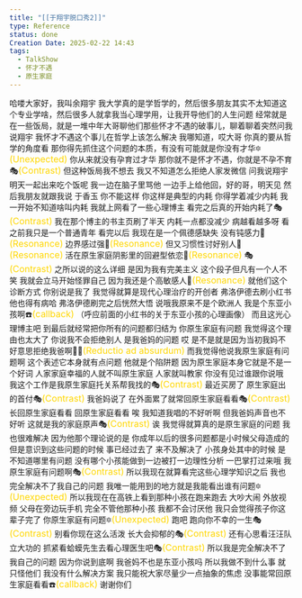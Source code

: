 ```yaml
---
title: "[[于翔宇脱口秀2]]"
type: Reference
status: done
Creation Date: 2025-02-22 14:43
tags:
  - TalkShow
  - 怀才不遇
  - 原生家庭
---
```

哈喽大家好，我叫余翔宇
我大学真的是学哲学的，然后很多朋友其实不太知道这个专业学啥，然后很多人就拿我当心理学用，让我开导他们的人生问题
经常就是在一些饭局，就是一堆中年大哥聊他们那些怀才不遇的破事儿，聊着聊着突然问我说翔宇
我怀才不遇这个事儿在哲学上该怎么解决
我哪知道，哎大哥
你真的要从哲学的角度看
那你得先抓住这个问题的本质，有没有可能就是你没有才华🔯<font color=#FFD700 size=3>(Unexpected)</font>
你从来就没有孕育过才华
那你就不是怀才不遇，你就是不孕不育🎭<font color=#FFD700 size=3>(Contrast)</font>
但这种饭局我不想去
我又不知道怎么拒绝人家发微信
问我说翔宇明天一起出来吃个饭呢
我一边在脑子里骂他
一边手上给他回，好的哥，明天见
然后我朋友就跟我说
于香玉
你不能这样
你这样是典型的内耗
你得学着减少内耗
我一开始不知道啥叫内耗
我就上网看了一些心理博主
看完之后真的开始内耗了🎭<font color=#FFD700 size=3>(Contrast)</font>
我在那个博主的书主页刷了半天
内耗一点都没减少
病越看越多呀
看之前我只是一个普通青年
看完以后
我现在是一个佩德感缺失
没有钝感力💓<font color=#FFD700 size=3>(Resonance)</font>
边界感过强💓<font color=#FFD700 size=3>(Resonance)</font>
但又习惯性讨好别人💓<font color=#FFD700 size=3>(Resonance)</font>
活在原生家庭阴影里的回避型依恋💓<font color=#FFD700 size=3>(Resonance)</font>  🎭<font color=#FFD700 size=3>(Contrast)</font>
之所以说的这么详细
是因为我有完美主义
这个段子但凡有一个人不笑
我就会立马开始怪罪自己
因为我还是个高敏感人💓<font color=#FFD700 size=3>(Resonance)</font>
就他们这个诊断方式
你别说是我了
我觉得就算是现代心理治疗的开创者
弗洛伊德去刷小红书
他也得有病哈
弗洛伊德刷完之后恍然大悟
说哦我原来不是个欧洲人
我是个东亚小孩啊☎️<font color=#FFD700 size=3>(callback)</font> （呼应前面的小红书的关于东亚小孩的心理画像）
而且这光心理博主吧
到最后就经常把你所有的问题都归结为
你原生家庭有问题
我觉得这个理由也太大了
你说我不会拒绝别人
是我爸妈的问题
哎
是不是就是因为当初我妈不好意思拒绝我爸啊⛓️‍💥<font color=#FFD700 size=3>(Reductio ad absurdum)</font> 
而我觉得他说我原生家庭有问题啊
这个表述它本身就有点问题
他就是个陷阱题
因为原生家庭本身它就是不是一个好词
人家家庭幸福的人就不叫原生家庭
人家就叫教家
你没有见过谁跟你说哦
我这个工作是我原生家庭托关系帮我找的🎭<font color=#FFD700 size=3>(Contrast)</font>
最近买房了
原生家庭出的首付🎭<font color=#FFD700 size=3>(Contrast)</font>
我爸妈说了
在外面累了就常回原生家庭看看🎭<font color=#FFD700 size=3>(Contrast)</font>
长回原生家庭看看
回原生家庭看看
唉
我知道我唱的不好听啊
但我爸妈声音也不好听
这就是我的家庭原声🎭<font color=#FFD700 size=3>(Contrast)</font>
诶
我觉得就算真的是原生家庭的问题
我也很难解决
因为他那个理论说的是
你成年以后的很多问题都是小时候父母造成的
但是意识到这些问题的时候
事已经过去了
来不及解决了
小孩身处其中的时候
是不知道哪里有问题
没有哪个小孩能做到一边被打一边理性分析
一巴掌打过来哦
我原生家庭有问题啊🎭<font color=#FFD700 size=3>(Contrast)</font>
所以我现在就算看完这些心理学知识之后
我也完全解决不了我自己的问题
我唯一能用到的地方就是我能看出谁有问题🔯<font color=#FFD700 size=3>(Unexpected)</font>
所以我现在在高铁上看到那种小孩在跑来跑去
大吵大闹
外放视频
父母在旁边玩手机
完全不管他那种小孩
我都不会讨厌他
我只会觉得孩子你这辈子完了
你原生家庭有问题🔯<font color=#FFD700 size=3>(Unexpected)</font>
跑吧
跑向你不幸的一生🎭<font color=#FFD700 size=3>(Contrast)</font>
别看你现在这么活泼
长大会抑郁的🎭<font color=#FFD700 size=3>(Contrast)</font>
还有心思看汪汪队立大功的
抓紧看蛤蟆先生去看心理医生吧🎭<font color=#FFD700 size=3>(Contrast)</font>
所以我是完全解决不了我自己的问题
因为你说到底啊
我爸妈不也是东亚小孩吗
所以我做不到什么事
就只怪他们
我没有什么解决方案
我只能祝大家尽量少一点抽象的焦虑
没事能常回原生家庭看看☎️<font color=#FFD700 size=3>(callback)</font> 
谢谢你们

